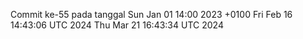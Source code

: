 Commit ke-55 pada tanggal Sun Jan 01 14:00 2023 +0100
Fri Feb 16 14:43:06 UTC 2024
Thu Mar 21 16:43:34 UTC 2024
